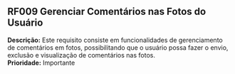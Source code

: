 ## RF009 Gerenciar Comentários nas Fotos do Usuário ##
**Descrição:** Este requisito consiste em funcionalidades de gerenciamento de comentários em fotos, possibilitando que o usuário possa fazer o envio, exclusão e visualização de comentários nas fotos.<br>
<b>Prioridade:</b> Importante